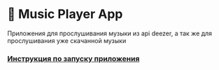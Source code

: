 # 🎵 Music Player App
Приложения для прослушивания музыки из api deezer, а так же для прослушивания уже скачанной музыки

### [Инструкция по запуску приложения](instrucation.md)
